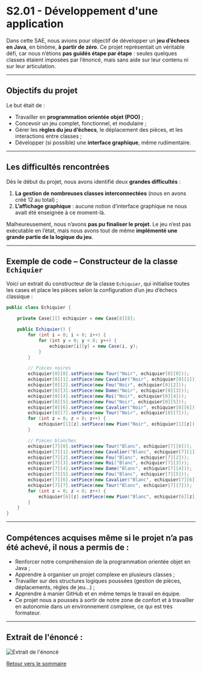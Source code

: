 # S2.01 - Développement d'une application

Dans cette SAE, nous avions pour objectif de développer un **jeu d’échecs en Java**, en binôme, **à partir de zéro**. Ce projet représentait un véritable défi, car nous n’étions **pas guidés étape par étape** : seules quelques classes étaient imposées par l’énoncé, mais sans aide sur leur contenu ni sur leur articulation.

---

## Objectifs du projet

Le but était de :

- Travailler en **programmation orientée objet (POO)** ;
- Concevoir un jeu complet, fonctionnel, et modulaire ;
- Gérer les **règles du jeu d’échecs**, le déplacement des pièces, et les interactions entre classes ;
- Développer (si possible) une **interface graphique**, même rudimentaire.

---

## Les difficultés rencontrées

Dès le début du projet, nous avons identifié deux **grandes difficultés** :

1. **La gestion de nombreuses classes interconnectées** (nous en avons créé 12 au total) ;
2. **L’affichage graphique** : aucune notion d’interface graphique ne nous avait été enseignée à ce moment-là.

Malheureusement, nous n’avons **pas pu finaliser le projet**. Le jeu n’est pas exécutable en l’état, mais nous avons tout de même **implémenté une grande partie de la logique du jeu**.

---

## Exemple de code – Constructeur de la classe `Echiquier`

Voici un extrait du constructeur de la classe `Echiquier`, qui initialise toutes les cases et place les pièces selon la configuration d’un jeu d’échecs classique :

```java
public class Echiquier {

    private Case[][] echiquier = new Case[8][8];

    public Echiquier() {
        for (int i = 0; i < 8; i++) {
            for (int y = 0; y < 8; y++) {
                echiquier[i][y] = new Case(i, y);
            }
        }

        // Pièces noires
        echiquier[0][0].setPiece(new Tour("Noir", echiquier[0][0]));
        echiquier[0][1].setPiece(new Cavalier("Noir", echiquier[0][1]));
        echiquier[0][2].setPiece(new Fou("Noir", echiquier[0][2]));
        echiquier[0][3].setPiece(new Dame("Noir", echiquier[0][3]));
        echiquier[0][4].setPiece(new Roi("Noir", echiquier[0][4]));
        echiquier[0][5].setPiece(new Fou("Noir", echiquier[0][5]));
        echiquier[0][6].setPiece(new Cavalier("Noir", echiquier[0][6]));
        echiquier[0][7].setPiece(new Tour("Noir", echiquier[0][7]));
        for (int z = 0; z < 8; z++) {
            echiquier[1][z].setPiece(new Pion("Noir", echiquier[1][z]));
        }

        // Pièces blanches
        echiquier[7][0].setPiece(new Tour("Blanc", echiquier[7][0]));
        echiquier[7][1].setPiece(new Cavalier("Blanc", echiquier[7][1]));
        echiquier[7][2].setPiece(new Fou("Blanc", echiquier[7][2]));
        echiquier[7][3].setPiece(new Roi("Blanc", echiquier[7][3]));
        echiquier[7][4].setPiece(new Dame("Blanc", echiquier[7][4]));
        echiquier[7][5].setPiece(new Fou("Blanc", echiquier[7][5]));
        echiquier[7][6].setPiece(new Cavalier("Blanc", echiquier[7][6]));
        echiquier[7][7].setPiece(new Tour("Blanc", echiquier[7][7]));
        for (int z = 0; z < 8; z++) {
            echiquier[6][z].setPiece(new Pion("Blanc", echiquier[6][z]));
        }
    }
}
```
---
## Compétences acquises même si le projet n’a pas été achevé, il nous a permis de :
- Renforcer notre compréhension de la programmation orientée objet en Java ;
- Apprendre à organiser un projet complexe en plusieurs classes ;
- Travailler sur des structures logiques poussées (gestion de pièces, déplacements, règles de jeu...) ;
- Apprendre à manier GitHub et en même temps le travail en équipe.
- Ce projet nous a poussés à sortir de notre zone de confort et à travailler en autonomie dans un environnement complexe, ce qui est très formateur.
---

## Extrait de l'énoncé :

![Extrait de l'énoncé](https://imgur.com/rw2uScm.png)

[Retour vers le sommaire](A.Sommaire.md)
